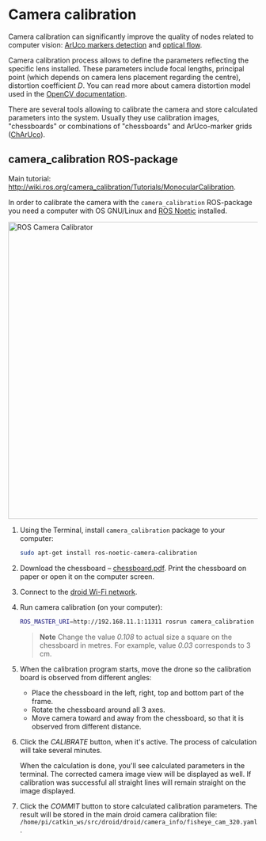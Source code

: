 # Camera calibration

Camera calibration can significantly improve the quality of nodes related to computer vision: [ArUco markers detection](aruco.md) and [optical flow](optical_flow.md).

Camera calibration process allows to define the parameters reflecting the specific lens installed. These parameters include focal lengths, principal point (which depends on camera lens placement regarding the centre), distortion coefficient *D*. You can read more about camera distortion model used in the [OpenCV documentation](https://docs.opencv.org/2.4/modules/calib3d/doc/camera_calibration_and_3d_reconstruction.html).

There are several tools allowing to calibrate the camera and store calculated parameters into the system. Usually they use calibration images, "chessboards" or combinations of "chessboards" and ArUco-marker grids ([ChArUco](https://docs.opencv.org/3.4/df/d4a/tutorial_charuco_detection.html)).

## camera_calibration ROS-package

Main tutorial: http://wiki.ros.org/camera_calibration/Tutorials/MonocularCalibration.

In order to calibrate the camera with the `camera_calibration` ROS-package you need a computer with OS GNU/Linux and [ROS Noetic](http://wiki.ros.org/noetic/Installation/Ubuntu) installed.

<img src="../assets/camera_calibration.png" alt="ROS Camera Calibrator" class="zoom center" width=600>

1. Using the Terminal, install `camera_calibration` package to your computer:

    ```bash
    sudo apt-get install ros-noetic-camera-calibration
    ```

2. Download the chessboard – [chessboard.pdf](../assets/chessboard.pdf). Print the chessboard on paper or open it on the computer screen.

3. Connect to the [droid Wi-Fi network](wifi.md).

4. Run camera calibration (on your computer):

   ```bash
   ROS_MASTER_URI=http://192.168.11.1:11311 rosrun camera_calibration cameracalibrator.py --size 6x8 --square 0.108 image:=/main_camera/image_raw camera:=/main_camera
   ```

   > **Note** Change the value *0.108* to actual size a square on the chessboard in metres. For example, value *0.03* corresponds to 3 cm.

5. When the calibration program starts, move the drone so the calibration board is observed from different angles:

   * Place the chessboard in the left, right, top and bottom part of the frame.
   * Rotate the chessboard around all 3 axes.
   * Move camera toward and away from the chessboard, so that it is observed from different distance.

6. Click the *CALIBRATE* button, when it's active. The process of calculation will take several minutes.

   When the calculation is done, you'll see calculated parameters in the terminal. The corrected camera image view will be displayed as well. If calibration was successful all straight lines will remain straight on the image displayed.

7. Click the *COMMIT* button to store calculated calibration parameters. The result will be stored in the main droid camera calibration file: `/home/pi/catkin_ws/src/droid/droid/camera_info/fisheye_cam_320.yaml`.
